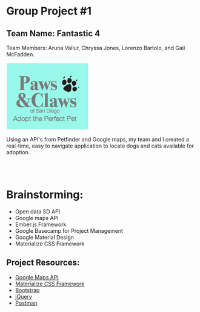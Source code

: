 # Group Project #1
## Team Name: Fantastic 4
Team Members: Aruna Vallur, Chryssa Jones, Lorenzo Bartolo, and Gail McFadden.

![alt text](assets/images/new-logo.png "Paws and Claws")

Using an API's from Petfinder and Google maps, my team and I created a real-time, easy to navigate application to locate dogs and cats available for adoption.

<br><br>


# Brainstorming:
 
- Open data SD API
- Google maps API
- Ember.js Framework
- Google Basecamp for Project Management
- Google Material Design 
- Materialize CSS Framework


## Project Resources:

* [Google Maps API](https://developers.google.com/maps/)
* [Materialize CSS Framework](http://materializecss.com/)
* [Bootstrap](http://getbootstrap.com/)
* [jQuery](https://jquery.com/)
* [Postman](https://www.getpostman.com/)



